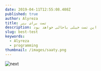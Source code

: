 ```yaml
---
date: 2019-04-11T12:55:08.408Z
published: true
author: Alyreza
title: تست برای بنر
description: این تست خیلی باحالی خواهد بود
slug: best-test
keywords:
  - Alyreza
  - programming
thumbnail: /images/saaty.png
---
```

![next](/images/simulator-screen-shot-iphone-x-2018-12-25-at-21.04.09.png "logo")
